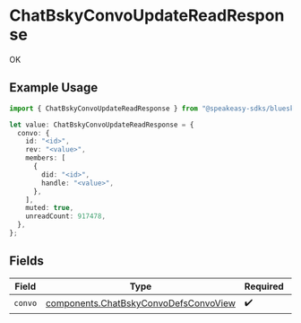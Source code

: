 # ChatBskyConvoUpdateReadResponse

OK

## Example Usage

```typescript
import { ChatBskyConvoUpdateReadResponse } from "@speakeasy-sdks/bluesky/models/operations";

let value: ChatBskyConvoUpdateReadResponse = {
  convo: {
    id: "<id>",
    rev: "<value>",
    members: [
      {
        did: "<id>",
        handle: "<value>",
      },
    ],
    muted: true,
    unreadCount: 917478,
  },
};
```

## Fields

| Field                                                                                          | Type                                                                                           | Required                                                                                       | Description                                                                                    |
| ---------------------------------------------------------------------------------------------- | ---------------------------------------------------------------------------------------------- | ---------------------------------------------------------------------------------------------- | ---------------------------------------------------------------------------------------------- |
| `convo`                                                                                        | [components.ChatBskyConvoDefsConvoView](../../models/components/chatbskyconvodefsconvoview.md) | :heavy_check_mark:                                                                             | N/A                                                                                            |
